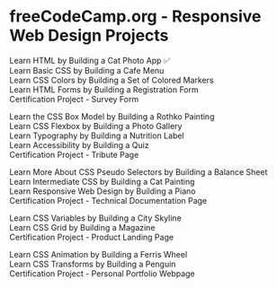 # freeCodeCamp.org - Responsive Web Design Projects

Learn HTML by Building a Cat Photo App  ✅  
Learn Basic CSS by Building a Cafe Menu    
Learn CSS Colors by Building a Set of Colored Markers   
Learn HTML Forms by Building a Registration Form        
Certification Project - Survey Form     

Learn the CSS Box Model by Building a Rothko Painting       
Learn CSS Flexbox by Building a Photo Gallery       
Learn Typography by Building a Nutrition Label      
Learn Accessibility by Building a Quiz      
Certification Project - Tribute Page

Learn More About CSS Pseudo Selectors by Building a Balance Sheet       
Learn Intermediate CSS by Building a Cat Painting       
Learn Responsive Web Design by Building a Piano     
Certification Project - Technical Documentation Page        

Learn CSS Variables by Building a City Skyline      
Learn CSS Grid by Building a Magazine       
Certification Project - Product Landing Page

Learn CSS Animation by Building a Ferris Wheel      
Learn CSS Transforms by Building a Penguin      
Certification Project - Personal Portfolio Webpage

